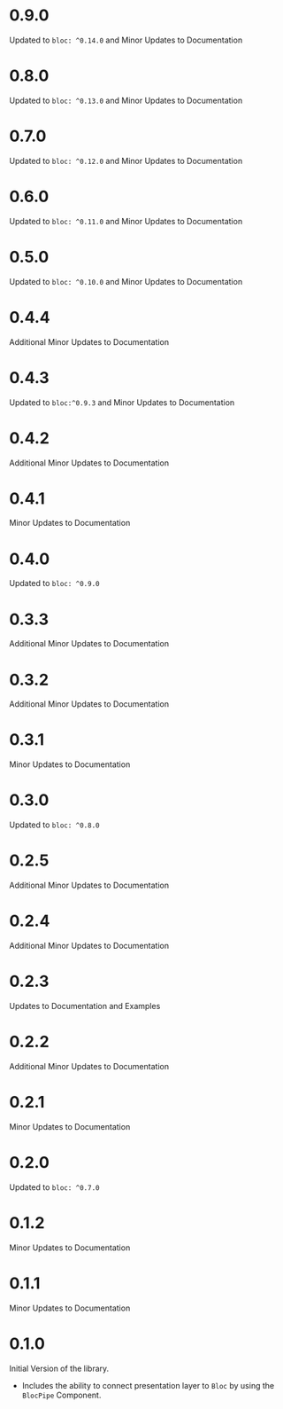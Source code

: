 # 0.9.0

Updated to `bloc: ^0.14.0` and Minor Updates to Documentation

# 0.8.0

Updated to `bloc: ^0.13.0` and Minor Updates to Documentation

# 0.7.0

Updated to `bloc: ^0.12.0` and Minor Updates to Documentation

# 0.6.0

Updated to `bloc: ^0.11.0` and Minor Updates to Documentation

# 0.5.0

Updated to `bloc: ^0.10.0` and Minor Updates to Documentation

# 0.4.4

Additional Minor Updates to Documentation

# 0.4.3

Updated to `bloc:^0.9.3` and Minor Updates to Documentation

# 0.4.2

Additional Minor Updates to Documentation

# 0.4.1

Minor Updates to Documentation

# 0.4.0

Updated to `bloc: ^0.9.0`

# 0.3.3

Additional Minor Updates to Documentation

# 0.3.2

Additional Minor Updates to Documentation

# 0.3.1

Minor Updates to Documentation

# 0.3.0

Updated to `bloc: ^0.8.0`

# 0.2.5

Additional Minor Updates to Documentation

# 0.2.4

Additional Minor Updates to Documentation

# 0.2.3

Updates to Documentation and Examples

# 0.2.2

Additional Minor Updates to Documentation

# 0.2.1

Minor Updates to Documentation

# 0.2.0

Updated to `bloc: ^0.7.0`

# 0.1.2

Minor Updates to Documentation

# 0.1.1

Minor Updates to Documentation

# 0.1.0

Initial Version of the library.

- Includes the ability to connect presentation layer to `Bloc` by using the `BlocPipe` Component.
